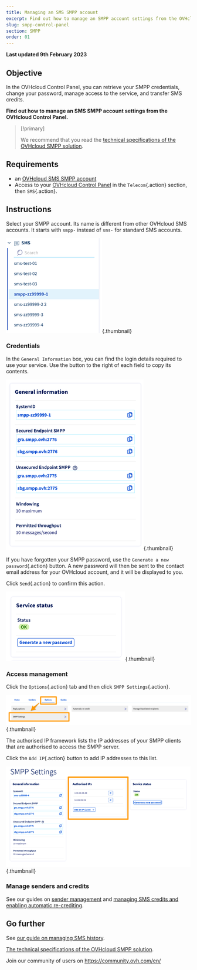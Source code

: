 ```yaml
---
title: Managing an SMS SMPP account
excerpt: Find out how to manage an SMPP account settings from the OVHcloud Control Panel
slug: smpp-control-panel
section: SMPP
order: 01
---
```


**Last updated 9th February 2023**

## Objective

In the OVHcloud Control Panel, you can retrieve your SMPP credentials, change your password, manage access to the service, and transfer SMS credits.

**Find out how to manage an SMS SMPP account settings from the OVHcloud Control Panel.**

> [!primary]
>
> We recommend that you read the [technical specifications of the OVHcloud SMPP solution](https://docs.ovh.com/gb/en/sms/smpp-specifications/).

## Requirements

- an [OVHcloud SMS SMPP account](https://www.ovhcloud.com/en-gb/sms/api-sms/)
- Access to your [OVHcloud Control Panel](https://www.ovh.com/auth/?action=gotomanager&from=https://www.ovh.co.uk/&ovhSubsidiary=GB) in the `Telecom`{.action} section, then `SMS`{.action}.

## Instructions

Select your SMPP account. Its name is different from other OVHcloud SMS accounts. It starts with `smpp-` instead of `sms-` for standard SMS accounts.

![SMPP account](images/smpp-account.png){.thumbnail}

### Credentials

In the `General Information` box, you can find the login details required to use your service. Use the button to the right of each field to copy its contents.

![SMPP account](images/smpp-account-ID.png){.thumbnail}

If you have forgotten your SMPP password, use the `Generate a new password`{.action} button. A new password will then be sent to the contact email address for your OVHcloud account, and it will be displayed to you.<br>

Click `Send`{.action} to confirm this action.

![SMPP account](images/smpp-account-password.png){.thumbnail}

### Access management

Click the `Options`{.action} tab and then click `SMPP Settings`{.action}.

![SMPP account](images/smpp-acl0.png){.thumbnail}

The authorised IP framework lists the IP addresses of your SMPP clients that are authorised to access the SMPP server.

Click the `Add IP`{.action} button to add IP addresses to this list.

![SMPP account](images/smpp-acl1.png){.thumbnail}

### Manage senders and credits

See our guides on [sender management](https://docs.ovh.com/gb/en/sms/send_sms_messages_via_control_panel/#step-3-choose-an-sms-sender_1) and [managing SMS credits and enabling automatic re-crediting](https://docs.ovh.com/gb/en/sms/enable-automatic-recredit-sms-credit/).

## Go further

See [our guide on managing SMS history](https://docs.ovh.com/gb/en/sms/manage-sms-history/).

[The technical specifications of the OVHcloud SMPP solution](https://docs.ovh.com/gb/en/sms/smpp-specifications/).

Join our community of users on <https://community.ovh.com/en/>

